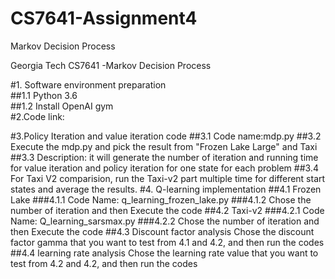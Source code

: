 # CS7641-Assignment4
Markov Decision Process

Georgia Tech CS7641 -Markov Decision Process

#1. Software environment preparation\
	##1.1 Python 3.6\
	##1.2 Install OpenAI gym\
#2.Code link:
	
#3.Policy Iteration and value iteration code
	##3.1 Code name:mdp.py
	##3.2 Execute the mdp.py and pick the result from "Frozen Lake Large" and Taxi
	##3.3 Description: it will generate the number of iteration and running time for value iteration and policy iteration for one state for each problem
	##3.4 For Taxi V2 comparision, run the Taxi-v2 part multiple time for different start states and average the results.
#4. Q-learning implementation
	##4.1 Frozen Lake
		###4.1.1 Code Name: q_learning_frozen_lake.py
		###4.1.2 Chose the number of iteration and then Execute the code
	##4.2 Taxi-v2
		###4.2.1 Code Name: Q_learning_sarsmax.py
		###4.2.2 Chose the number of iteration and then Execute the code
	##4.3 Discount factor analysis
		Chose the discount factor gamma that you want to test from 4.1 and 4.2, and then run the codes
	##4.4 learning rate analysis
		Chose the learning rate value that you want to test from 4.2 and 4.2, and then run the codes

